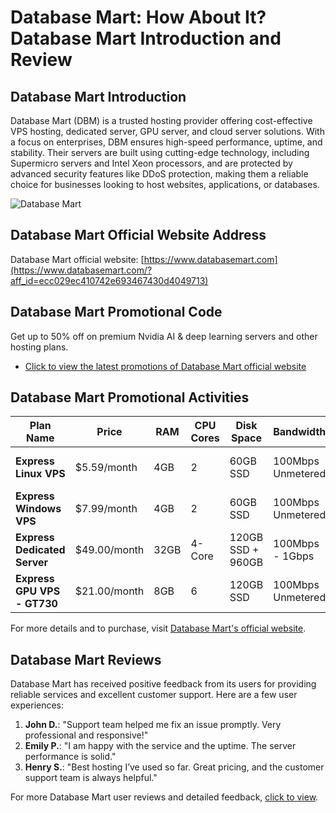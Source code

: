 # Database Mart: How About It? Database Mart Introduction and Review

## Database Mart Introduction
Database Mart (DBM) is a trusted hosting provider offering cost-effective VPS hosting, dedicated server, GPU server, and cloud server solutions. With a focus on enterprises, DBM ensures high-speed performance, uptime, and stability. Their servers are built using cutting-edge technology, including Supermicro servers and Intel Xeon processors, and are protected by advanced security features like DDoS protection, making them a reliable choice for businesses looking to host websites, applications, or databases.

![Database Mart](https://github.com/user-attachments/assets/067d5880-e6a8-45bd-9a00-9dea9e3c8335)

## Database Mart Official Website Address
Database Mart official website: [https://www.databasemart.com](https://www.databasemart.com/?aff_id=ecc029ec410742e693467430d4049713)

## Database Mart Promotional Code
Get up to 50% off on premium Nvidia AI & deep learning servers and other hosting plans.
- [Click to view the latest promotions of Database Mart official website](https://www.databasemart.com/?aff_id=ecc029ec410742e693467430d4049713)

## Database Mart Promotional Activities

| Plan Name                   | Price           | RAM    | CPU Cores | Disk Space         | Bandwidth            | Features                               | Location      |
|-----------------------------|-----------------|--------|-----------|--------------------|----------------------|----------------------------------------|---------------|
| **Express Linux VPS**        | $5.59/month     | 4GB    | 2         | 60GB SSD           | 100Mbps Unmetered    | 1 Dedicated IP, Free DNS, DDoS Protection | USA           |
| **Express Windows VPS**      | $7.99/month     | 4GB    | 2         | 60GB SSD           | 100Mbps Unmetered    | 1 Dedicated IP, Windows 2016/2019/2022 | USA           |
| **Express Dedicated Server** | $49.00/month    | 32GB   | 4-Core    | 120GB SSD + 960GB  | 100Mbps - 1Gbps      | Full Root Access, DDoS Protection       | USA           |
| **Express GPU VPS - GT730**  | $21.00/month    | 8GB    | 6         | 120GB SSD          | 100Mbps Unmetered    | Dedicated GPU: GeForce GT730, CUDA Cores: 384 | USA      |

For more details and to purchase, visit [Database Mart's official website](https://www.databasemart.com/?aff_id=ecc029ec410742e693467430d4049713).

## Database Mart Reviews
Database Mart has received positive feedback from its users for providing reliable services and excellent customer support. Here are a few user experiences:

1. **John D.**: "Support team helped me fix an issue promptly. Very professional and responsive!"
2. **Emily P.**: "I am happy with the service and the uptime. The server performance is solid."
3. **Henry S.**: "Best hosting I’ve used so far. Great pricing, and the customer support team is always helpful."

For more Database Mart user reviews and detailed feedback, [click to view](https://www.databasemart.com/?aff_id=ecc029ec410742e693467430d4049713).
